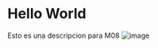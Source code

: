 # **Hello World**
Esto es una descripcion para M08
![image](https://user-images.githubusercontent.com/118682267/203819396-84417e87-1c1b-4687-ba94-b5768eb27a8a.png)
